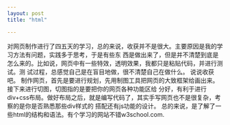 ```yaml
---
layout: post
title: "html"

---
```

对网页制作进行了四五天的学习，总的来说，收获并不是很大。主要原因是我的学习方法有问题，实践多于思考，于是有些东
西是做出来了，但是并不清楚到底是怎么来的。比如说，网页中有一些特效，透明效果，我都只是粘贴代码，并进行测试。测
试过程，总感觉自己是在盲目地做，很不清楚自己在做什么。
    说说收获吧。
制作网页，首先是要进行规划，先用制图工具把网页的大致框架给画出来。接下来进行切图，切图指的是要把你的网页各种功能区给
分好，有利于进行div+css布局。做好布局之后，就是编写代码了，其实手写网页也不是很复杂，考察的是你是否熟悉那些div样式的
搭配还有js功能的设计。
    总的来说，是了解了一些html的结构和语法。有个学习的网站不错w3school.com.
